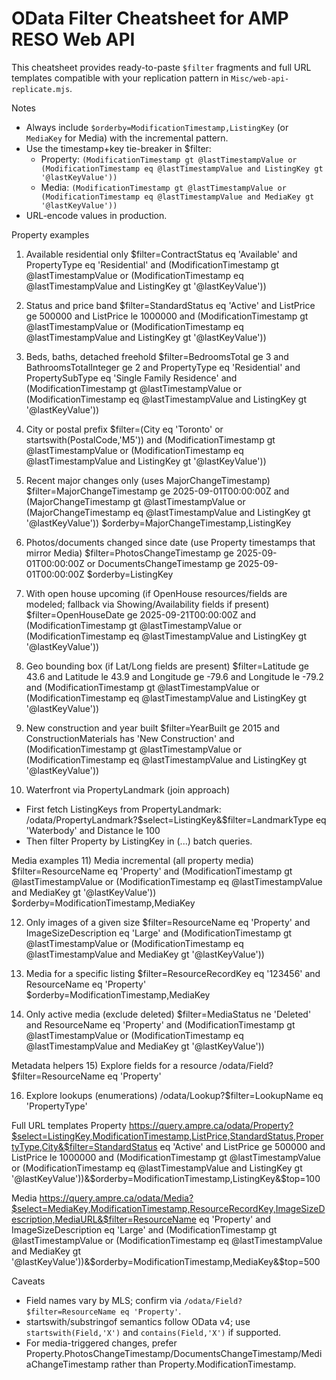 # OData Filter Cheatsheet for AMP RESO Web API

This cheatsheet provides ready-to-paste `$filter` fragments and full URL templates compatible with your replication pattern in `Misc/web-api-replicate.mjs`.

Notes
- Always include `$orderby=ModificationTimestamp,ListingKey` (or `MediaKey` for Media) with the incremental pattern.
- Use the timestamp+key tie-breaker in $filter:
  - Property: `(ModificationTimestamp gt @lastTimestampValue or (ModificationTimestamp eq @lastTimestampValue and ListingKey gt '@lastKeyValue'))`
  - Media: `(ModificationTimestamp gt @lastTimestampValue or (ModificationTimestamp eq @lastTimestampValue and MediaKey gt '@lastKeyValue'))`
- URL-encode values in production.

Property examples
1) Available residential only
$filter=ContractStatus eq 'Available' and PropertyType eq 'Residential' and (ModificationTimestamp gt @lastTimestampValue or (ModificationTimestamp eq @lastTimestampValue and ListingKey gt '@lastKeyValue'))

2) Status and price band
$filter=StandardStatus eq 'Active' and ListPrice ge 500000 and ListPrice le 1000000 and (ModificationTimestamp gt @lastTimestampValue or (ModificationTimestamp eq @lastTimestampValue and ListingKey gt '@lastKeyValue'))

3) Beds, baths, detached freehold
$filter=BedroomsTotal ge 3 and BathroomsTotalInteger ge 2 and PropertyType eq 'Residential' and PropertySubType eq 'Single Family Residence' and (ModificationTimestamp gt @lastTimestampValue or (ModificationTimestamp eq @lastTimestampValue and ListingKey gt '@lastKeyValue'))

4) City or postal prefix
$filter=(City eq 'Toronto' or startswith(PostalCode,'M5')) and (ModificationTimestamp gt @lastTimestampValue or (ModificationTimestamp eq @lastTimestampValue and ListingKey gt '@lastKeyValue'))

5) Recent major changes only (uses MajorChangeTimestamp)
$filter=MajorChangeTimestamp ge 2025-09-01T00:00:00Z and (MajorChangeTimestamp gt @lastTimestampValue or (MajorChangeTimestamp eq @lastTimestampValue and ListingKey gt '@lastKeyValue'))
$orderby=MajorChangeTimestamp,ListingKey

6) Photos/documents changed since date (use Property timestamps that mirror Media)
$filter=PhotosChangeTimestamp ge 2025-09-01T00:00:00Z or DocumentsChangeTimestamp ge 2025-09-01T00:00:00Z
$orderby=ListingKey

7) With open house upcoming (if OpenHouse resources/fields are modeled; fallback via Showing/Availability fields if present)
$filter=OpenHouseDate ge 2025-09-21T00:00:00Z and (ModificationTimestamp gt @lastTimestampValue or (ModificationTimestamp eq @lastTimestampValue and ListingKey gt '@lastKeyValue'))

8) Geo bounding box (if Lat/Long fields are present)
$filter=Latitude ge 43.6 and Latitude le 43.9 and Longitude ge -79.6 and Longitude le -79.2 and (ModificationTimestamp gt @lastTimestampValue or (ModificationTimestamp eq @lastTimestampValue and ListingKey gt '@lastKeyValue'))

9) New construction and year built
$filter=YearBuilt ge 2015 and ConstructionMaterials has 'New Construction' and (ModificationTimestamp gt @lastTimestampValue or (ModificationTimestamp eq @lastTimestampValue and ListingKey gt '@lastKeyValue'))

10) Waterfront via PropertyLandmark (join approach)
- First fetch ListingKeys from PropertyLandmark:
  /odata/PropertyLandmark?$select=ListingKey&$filter=LandmarkType eq 'Waterbody' and Distance le 100
- Then filter Property by ListingKey in (...) batch queries.

Media examples
11) Media incremental (all property media)
$filter=ResourceName eq 'Property' and (ModificationTimestamp gt @lastTimestampValue or (ModificationTimestamp eq @lastTimestampValue and MediaKey gt '@lastKeyValue'))
$orderby=ModificationTimestamp,MediaKey

12) Only images of a given size
$filter=ResourceName eq 'Property' and ImageSizeDescription eq 'Large' and (ModificationTimestamp gt @lastTimestampValue or (ModificationTimestamp eq @lastTimestampValue and MediaKey gt '@lastKeyValue'))

13) Media for a specific listing
$filter=ResourceRecordKey eq '123456' and ResourceName eq 'Property'
$orderby=ModificationTimestamp,MediaKey

14) Only active media (exclude deleted)
$filter=MediaStatus ne 'Deleted' and ResourceName eq 'Property' and (ModificationTimestamp gt @lastTimestampValue or (ModificationTimestamp eq @lastTimestampValue and MediaKey gt '@lastKeyValue'))

Metadata helpers
15) Explore fields for a resource
/odata/Field?$filter=ResourceName eq 'Property'

16) Explore lookups (enumerations)
/odata/Lookup?$filter=LookupName eq 'PropertyType'

Full URL templates
Property
https://query.ampre.ca/odata/Property?$select=ListingKey,ModificationTimestamp,ListPrice,StandardStatus,PropertyType,City&$filter=StandardStatus eq 'Active' and ListPrice ge 500000 and ListPrice le 1000000 and (ModificationTimestamp gt @lastTimestampValue or (ModificationTimestamp eq @lastTimestampValue and ListingKey gt '@lastKeyValue'))&$orderby=ModificationTimestamp,ListingKey&$top=100

Media
https://query.ampre.ca/odata/Media?$select=MediaKey,ModificationTimestamp,ResourceRecordKey,ImageSizeDescription,MediaURL&$filter=ResourceName eq 'Property' and ImageSizeDescription eq 'Large' and (ModificationTimestamp gt @lastTimestampValue or (ModificationTimestamp eq @lastTimestampValue and MediaKey gt '@lastKeyValue'))&$orderby=ModificationTimestamp,MediaKey&$top=500

Caveats
- Field names vary by MLS; confirm via `/odata/Field?$filter=ResourceName eq 'Property'`.
- startswith/substringof semantics follow OData v4; use `startswith(Field,'X')` and `contains(Field,'X')` if supported.
- For media-triggered changes, prefer Property.PhotosChangeTimestamp/DocumentsChangeTimestamp/MediaChangeTimestamp rather than Property.ModificationTimestamp.

